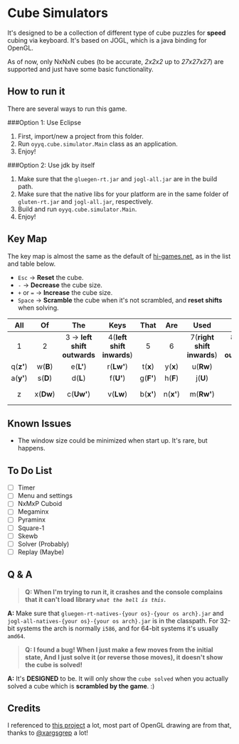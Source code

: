 Cube Simulators
===============
It's designed to be a collection of different type of cube puzzles for **speed** cubing via keyboard. It's based on JOGL, which is a java binding for OpenGL.

As of now, only NxNxN cubes (to be accurate, *2x2x2* up to *27x27x27*) are supported and just have some basic functionality.

How to run it
-------------
There are several ways to run this game.

###Option 1: Use Eclipse
 1. First, import/new a project from this folder.
 2. Run `oyyq.cube.simulator.Main` class as an application.
 3. Enjoy!

###Option 2: Use jdk by itself

 1. Make sure that the `gluegen-rt.jar` and `jogl-all.jar` are in the build path.
 2. Make sure that the native libs for your platform are in the same folder of `gluten-rt.jar` and `jogl-all.jar`, respectively.
 3. Build and run `oyyq.cube.simulator.Main`.
 4. Enjoy!


Key Map
-------
The key map is almost the same as the default of [hi-games.net][], as in the list and table below.

 - `Esc` -> **Reset** the cube.
 - `-` -> **Decrease** the cube size.
 - `+` or `=` -> **Increase** the cube size.
 - `Space` -> **Scramble** the cube when it's not scrambled, and **reset shifts** when solving.

|All|Of|The|Keys|That|Are|Used|In|The|Simulator|
|:-:|:-:|:-:|:-:|:-:|:-:|:-:|:-:|:-:|:-:|
|1|2|3 -> **left shift outwards**|4(**left shift inwards**)|5|6|7(**right shift inwards**)|8(**right shift outwards**)|9|0|
|q(**z'**)|w(**B**)|e(**L'**)|r(**Lw'**)|t(**x**)|y(**x**)|u(**Rw**)|i(**R**)|o(**B'**)|p(**z**)|
|a(**y'**)|s(**D**)|d(**L**)|f(**U'**)|g(**F'**)|h(**F**)|j(**U**)|k(**R'**)|l(**D'**)|;(**y**)|
|z|x(**Dw**)|c(**Uw'**)|v(**Lw**)|b(**x'**)|n(**x'**)|m(**Rw'**)|,(**Uw**)|.(**Dw'**)|/|

Known Issues
------------

 - The window size could be minimized when start up. It's rare, but happens.

To Do List
----------
 - [ ] Timer
 - [ ] Menu and settings
 - [ ] NxMxP Cuboid
 - [ ] Megaminx
 - [ ] Pyraminx
 - [ ] Square-1
 - [ ] Skewb
 - [ ] Solver (Probably)
 - [ ] Replay (Maybe)

Q & A
----------------

>**Q: When I'm trying to run it, it crashes and the console complains that it can't load library _`what the hell is this`_.**

**A:** Make sure that `gluegen-rt-natives-{your os}-{your os arch}.jar` and `jogl-all-natives-{your os}-{your os arch}.jar` is in the classpath. For 32-bit systems the arch is normally `i586`, and for 64-bit systems it's usually `amd64`.

>**Q: I found a bug! When I just make a few moves from the initial state, And I just solve it (or reverse those moves), it doesn't show the cube is solved!**

**A:** It's **DESIGNED** to be. It will only show the `cube solved` when you actually solved a cube which is **scrambled by the game**. :)

Credits
-------

I referenced to [this project][1] a lot, most part of OpenGL drawing are from that, thanks to [@xargsgrep][2] a lot!

[hi-games.net]: http://hi-games.net
[1]: https://github.com/xargsgrep/JOGLRubiksCube
[2]: https://github.com/xargsgrep